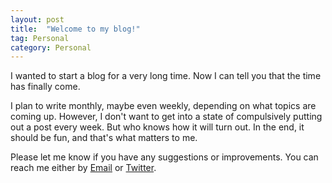 ```yaml
---
layout: post
title:  "Welcome to my blog!"
tag: Personal
category: Personal
---
```


I wanted to start a blog for a very long time. Now I can tell you that the time has finally come.

I plan to write monthly, maybe even weekly, depending on what topics are coming up. However, I don't want to get into a state of compulsively putting out a post every week. But who knows how it will turn out. In the end, it should be fun, and that's what matters to me.

Please let me know if you have any suggestions or improvements. You can reach me either by [Email](mailto:hello@hoppsen.com) or [Twitter](https://twitter.com/hoppsen1).